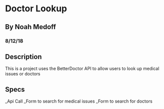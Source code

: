 # Doctor Lookup
## By Noah Medoff
### 8/12/18

## Description
This is a project uses the BetterDoctor API to allow users to look up medical issues or doctors

## Specs
_Api Call
_Form to search for medical issues
_Form to search for doctors
